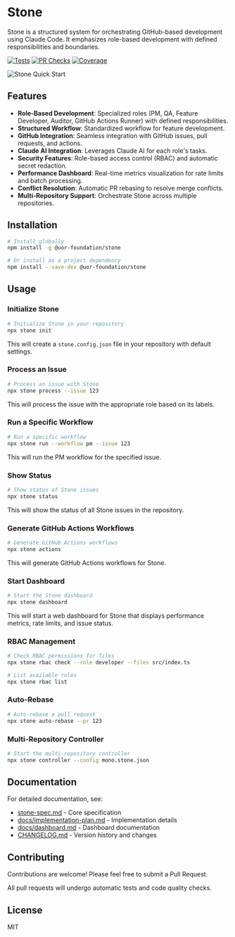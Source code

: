 # Stone

Stone is a structured system for orchestrating GitHub-based development using Claude Code. It emphasizes role-based development with defined responsibilities and boundaries.

[![Tests](https://github.com/uor-foundation/stone/actions/workflows/test.yml/badge.svg)](https://github.com/uor-foundation/stone/actions/workflows/test.yml)
[![PR Checks](https://github.com/uor-foundation/stone/actions/workflows/pr-checks.yml/badge.svg)](https://github.com/uor-foundation/stone/actions/workflows/pr-checks.yml)
[![Coverage](https://img.shields.io/badge/coverage-80%25-brightgreen.svg)](https://github.com/uor-foundation/stone/actions/workflows/ci.yml)

![Stone Quick Start](https://github.com/UOR-Foundation/Stone/assets/quick-start.gif)

## Features

* **Role-Based Development**: Specialized roles (PM, QA, Feature Developer, Auditor, GitHub Actions Runner) with defined responsibilities.
* **Structured Workflow**: Standardized workflow for feature development.
* **GitHub Integration**: Seamless integration with GitHub issues, pull requests, and actions.
* **Claude AI Integration**: Leverages Claude AI for each role's tasks.
* **Security Features**: Role-based access control (RBAC) and automatic secret redaction.
* **Performance Dashboard**: Real-time metrics visualization for rate limits and batch processing.
* **Conflict Resolution**: Automatic PR rebasing to resolve merge conflicts.
* **Multi-Repository Support**: Orchestrate Stone across multiple repositories.

## Installation

```bash
# Install globally
npm install -g @uor-foundation/stone

# Or install as a project dependency
npm install --save-dev @uor-foundation/stone
```

## Usage

### Initialize Stone

```bash
# Initialize Stone in your repository
npx stone init
```

This will create a `stone.config.json` file in your repository with default settings.

### Process an Issue

```bash
# Process an issue with Stone
npx stone process --issue 123
```

This will process the issue with the appropriate role based on its labels.

### Run a Specific Workflow

```bash
# Run a specific workflow
npx stone run --workflow pm --issue 123
```

This will run the PM workflow for the specified issue.

### Show Status

```bash
# Show status of Stone issues
npx stone status
```

This will show the status of all Stone issues in the repository.

### Generate GitHub Actions Workflows

```bash
# Generate GitHub Actions workflows
npx stone actions
```

This will generate GitHub Actions workflows for Stone.

### Start Dashboard

```bash
# Start the Stone dashboard
npx stone dashboard
```

This will start a web dashboard for Stone that displays performance metrics, rate limits, and issue status.

### RBAC Management

```bash
# Check RBAC permissions for files
npx stone rbac check --role developer --files src/index.ts

# List available roles
npx stone rbac list
```

### Auto-Rebase

```bash
# Auto-rebase a pull request
npx stone auto-rebase --pr 123
```

### Multi-Repository Controller

```bash
# Start the multi-repository controller
npx stone controller --config mono.stone.json
```

## Documentation

For detailed documentation, see:
- [stone-spec.md](stone-spec.md) - Core specification
- [docs/implementation-plan.md](docs/implementation-plan.md) - Implementation details
- [docs/dashboard.md](docs/dashboard.md) - Dashboard documentation
- [CHANGELOG.md](CHANGELOG.md) - Version history and changes

## Contributing

Contributions are welcome! Please feel free to submit a Pull Request.

All pull requests will undergo automatic tests and code quality checks.

## License

MIT
